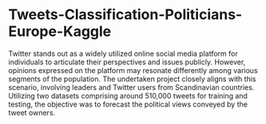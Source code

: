 # Tweets-Classification-Politicians-Europe-Kaggle
Twitter stands out as a widely utilized online social media platform for individuals to articulate their perspectives and issues publicly. However, opinions expressed on the platform may resonate differently among various segments of the population. The undertaken project closely aligns with this scenario, involving leaders and Twitter users from Scandinavian countries. Utilizing two datasets comprising around 510,000 tweets for training and testing, the objective was to forecast the political views conveyed by the tweet owners.
